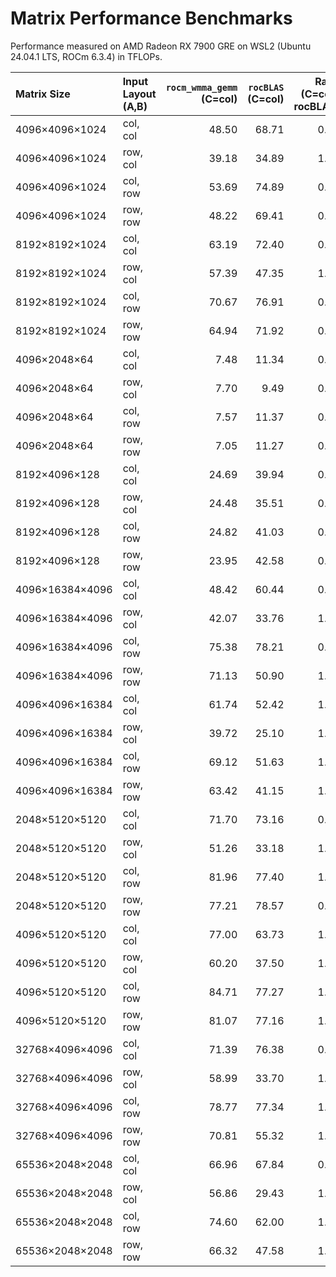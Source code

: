 # Matrix Performance Benchmarks

Performance measured on AMD Radeon RX 7900 GRE on WSL2 (Ubuntu 24.04.1 LTS, ROCm 6.3.4) in TFLOPs.

| Matrix Size       | Input Layout (A,B) | `rocm_wmma_gemm`<br>(C=col) | `rocBLAS`<br>(C=col) | Ratio<br>(C=col / rocBLAS) | `rocm_wmma_gemm`<br>(C=row) | Ratio<br>(C=row / rocBLAS) |
|:------------------|:-------------------|---------------------------:|--------------------:|--------------------------:|---------------------------:|--------------------------:|
| 4096×4096×1024    | col, col           |                      48.50 |               68.71 |                      0.71 |                      49.20 |                      0.72 |
| 4096×4096×1024    | row, col           |                      39.18 |               34.89 |                      1.12 |                      40.28 |                      1.15 |
| 4096×4096×1024    | col, row           |                      53.69 |               74.89 |                      0.72 |                      57.00 |                      0.76 |
| 4096×4096×1024    | row, row           |                      48.22 |               69.41 |                      0.69 |                      51.94 |                      0.75 |
| 8192×8192×1024    | col, col           |                      63.19 |               72.40 |                      0.87 |                      66.02 |                      0.91 |
| 8192×8192×1024    | row, col           |                      57.39 |               47.35 |                      1.21 |                      59.19 |                      1.25 |
| 8192×8192×1024    | col, row           |                      70.67 |               76.91 |                      0.92 |                      74.62 |                      0.97 |
| 8192×8192×1024    | row, row           |                      64.94 |               71.92 |                      0.90 |                      68.37 |                      0.95 |
| 4096×2048×64      | col, col           |                       7.48 |               11.34 |                      0.66 |                       7.31 |                      0.64 |
| 4096×2048×64      | row, col           |                       7.70 |                9.49 |                      0.81 |                       8.13 |                      0.86 |
| 4096×2048×64      | col, row           |                       7.57 |               11.37 |                      0.67 |                       8.45 |                      0.74 |
| 4096×2048×64      | row, row           |                       7.05 |               11.27 |                      0.63 |                       9.46 |                      0.84 |
| 8192×4096×128     | col, col           |                      24.69 |               39.94 |                      0.62 |                      29.03 |                      0.73 |
| 8192×4096×128     | row, col           |                      24.48 |               35.51 |                      0.69 |                      30.02 |                      0.85 |
| 8192×4096×128     | col, row           |                      24.82 |               41.03 |                      0.60 |                      31.39 |                      0.76 |
| 8192×4096×128     | row, row           |                      23.95 |               42.58 |                      0.56 |                      32.47 |                      0.76 |
| 4096×16384×4096   | col, col           |                      48.42 |               60.44 |                      0.80 |                      49.40 |                      0.82 |
| 4096×16384×4096   | row, col           |                      42.07 |               33.76 |                      1.25 |                      41.90 |                      1.24 |
| 4096×16384×4096   | col, row           |                      75.38 |               78.21 |                      0.96 |                      79.46 |                      1.02 |
| 4096×16384×4096   | row, row           |                      71.13 |               50.90 |                      1.40 |                      73.61 |                      1.45 |
| 4096×4096×16384   | col, col           |                      61.74 |               52.42 |                      1.18 |                      57.71 |                      1.10 |
| 4096×4096×16384   | row, col           |                      39.72 |               25.10 |                      1.58 |                      40.52 |                      1.61 |
| 4096×4096×16384   | col, row           |                      69.12 |               51.63 |                      1.34 |                      70.27 |                      1.36 |
| 4096×4096×16384   | row, row           |                      63.42 |               41.15 |                      1.54 |                      63.42 |                      1.54 |
| 2048×5120×5120    | col, col           |                      71.70 |               73.16 |                      0.98 |                      70.24 |                      0.96 |
| 2048×5120×5120    | row, col           |                      51.26 |               33.18 |                      1.55 |                      51.92 |                      1.56 |
| 2048×5120×5120    | col, row           |                      81.96 |               77.40 |                      1.06 |                      84.40 |                      1.09 |
| 2048×5120×5120    | row, row           |                      77.21 |               78.57 |                      0.98 |                      80.20 |                      1.02 |
| 4096×5120×5120    | col, col           |                      77.00 |               63.73 |                      1.21 |                      74.22 |                      1.16 |
| 4096×5120×5120    | row, col           |                      60.20 |               37.50 |                      1.61 |                      60.61 |                      1.62 |
| 4096×5120×5120    | col, row           |                      84.71 |               77.27 |                      1.10 |                      87.38 |                      1.13 |
| 4096×5120×5120    | row, row           |                      81.07 |               77.16 |                      1.05 |                      82.40 |                      1.07 |
| 32768×4096×4096   | col, col           |                      71.39 |               76.38 |                      0.93 |                      69.50 |                      0.91 |
| 32768×4096×4096   | row, col           |                      58.99 |               33.70 |                      1.75 |                      60.65 |                      1.80 |
| 32768×4096×4096   | col, row           |                      78.77 |               77.34 |                      1.02 |                      80.75 |                      1.04 |
| 32768×4096×4096   | row, row           |                      70.81 |               55.32 |                      1.28 |                      74.41 |                      1.34 |
| 65536×2048×2048   | col, col           |                      66.96 |               67.84 |                      0.99 |                      66.47 |                      0.98 |
| 65536×2048×2048   | row, col           |                      56.86 |               29.43 |                      1.93 |                      57.34 |                      1.95 |
| 65536×2048×2048   | col, row           |                      74.60 |               62.00 |                      1.20 |                      78.30 |                      1.26 |
| 65536×2048×2048   | row, row           |                      66.32 |               47.58 |                      1.39 |                      69.96 |                      1.47 |